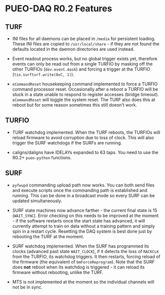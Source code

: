 # PUEO-DAQ R0.2 Features

## TURF

* INI files for all daemons can be placed in ``/media`` for persistent loading.
  These INI files are copied to ``/usr/local/share`` - if they are not found
  the defaults located in the daemon directories are used instead.

* Event readout process works, but no global trigger exists yet,
  therefore events can only be read out from a single TURFIO by masking
  off the other TURFIOs (``dev.event.mask``) and forcing a trigger
  at the TURFIO (``tio.surfturf.write(0xC, 1)``).

* ``eCommandReset`` housekeeping command implemented to force a TURFIO
  command processor reset. Occasionally after a reboot a TURFIO will
  be stuck in a state unable to respond to register accesses
  (bridge timeout). ``eCommandReset`` will toggle the system reset.
  The TURF also does this at reboot but for some reason sometimes this
  still doesn't work.

## TURFIO

* TURF watchdog implemented. When the TURF reboots, the TURFIOs will
  reload firmware to avoid corruption due to loss of clock. This will
  also trigger the SURF watchdogs if the SURFs are running.

* caligns/daligns have IDELAYs expanded to 63 taps. You need to use
  the R0.2+ ``pueo-python`` functions.

## SURF

* ``pyfwupd`` commanding upload path now works. You can both send files
   and execute scripts once the commanding path is established and
   running. This can be done in a broadcast mode so every SURF can be
   updated simultaneously.

* SURF state machines now advance farther - the current final state
  is 15 (``WAIT_SYNC``). Error checking on this needs to be improved
  at the moment - if the software restarts once the start state has
  advanced, it will currently attempt to train on data without a training
  pattern and simply spin in a restart cycle. Resetting the DAQ system
  is best done just by rebooting the TURF at the moment.

* SURF watchdog implemented. When the SURF has programmed its clocks
  (advanced past state ``WAIT_CLOCK``), if it detects the loss of
  ``RACKCLK`` from the TURFIO, its watchdog triggers. It then
  restarts, forcing reload of the firmware (the equivalent of
  ``bmForceReprogram``). Note that the SURF does **not** reboot
  when its watchdog is triggered - it can reload its firmware
  without rebooting, unlike the TURF.

* MTS is not implemented at the moment so the individual channels
  will not be in sync.

